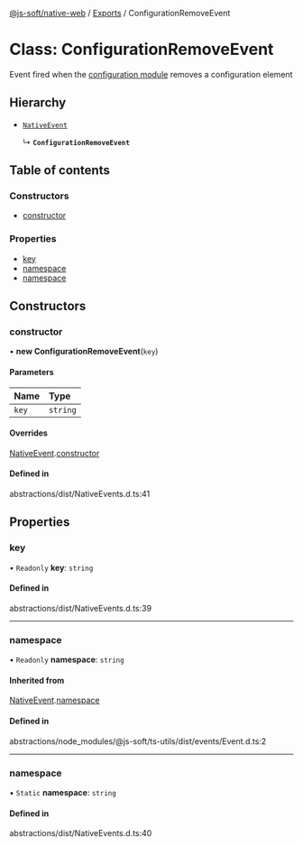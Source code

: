 [@js-soft/native-web](../README.md) / [Exports](../modules.md) / ConfigurationRemoveEvent

# Class: ConfigurationRemoveEvent

Event fired when the [configuration module](./INativeConfigAccess.md) removes a configuration element

## Hierarchy

-   [`NativeEvent`](NativeEvent.md)

    ↳ **`ConfigurationRemoveEvent`**

## Table of contents

### Constructors

-   [constructor](ConfigurationRemoveEvent.md#constructor)

### Properties

-   [key](ConfigurationRemoveEvent.md#key)
-   [namespace](ConfigurationRemoveEvent.md#namespace)
-   [namespace](ConfigurationRemoveEvent.md#namespace)

## Constructors

### constructor

• **new ConfigurationRemoveEvent**(`key`)

#### Parameters

| Name  | Type     |
| :---- | :------- |
| `key` | `string` |

#### Overrides

[NativeEvent](NativeEvent.md).[constructor](NativeEvent.md#constructor)

#### Defined in

abstractions/dist/NativeEvents.d.ts:41

## Properties

### key

• `Readonly` **key**: `string`

#### Defined in

abstractions/dist/NativeEvents.d.ts:39

---

### namespace

• `Readonly` **namespace**: `string`

#### Inherited from

[NativeEvent](NativeEvent.md).[namespace](NativeEvent.md#namespace)

#### Defined in

abstractions/node_modules/@js-soft/ts-utils/dist/events/Event.d.ts:2

---

### namespace

▪ `Static` **namespace**: `string`

#### Defined in

abstractions/dist/NativeEvents.d.ts:40
